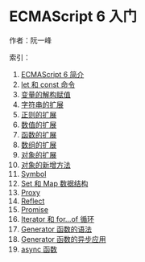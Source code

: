 # ECMAScript 6 入门

作者：阮一峰

索引：

1. [ECMAScript 6 简介](./ECMAScript6简介.md)
2. [let 和 const 命令](./let和const命令.md)
3. [变量的解构赋值](./变量的解构赋值.md)
4. [字符串的扩展](./字符串的扩展.md)
5. [正则的扩展](./正则的扩展.md)
6. [数值的扩展](./数值的扩展.md)
7. [函数的扩展](./函数的扩展.md)
8. [数组的扩展](./数组的扩展.md)
9. [对象的扩展](./对象的扩展.md)
10. [对象的新增方法](./对象的新增方法.md)
11. [Symbol](./Symbol.md)
12. [Set 和 Map 数据结构](./Set和Map数据结构.md)
13. [Proxy](./proxy.md)
14. [Reflect](./reflect.md)
15. [Promise](./promise.md)
16. [Iterator 和 for...of 循环](./iterator.md)
17. [Generator 函数的语法](./Generator.md)
18. [Generator 函数的异步应用](./Generator-async.md)
19. [async 函数](./async.md)
